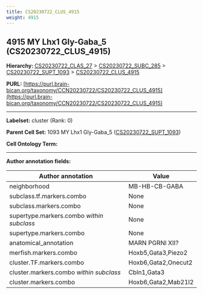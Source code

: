 ```yaml
---
title: CS20230722_CLUS_4915
weight: 4915
---
```

## 4915 MY Lhx1 Gly-Gaba_5 (CS20230722_CLUS_4915)
<b>Hierarchy: </b>
[CS20230722_CLAS_27](../CS20230722_CLAS_27) >
[CS20230722_SUBC_285](../CS20230722_SUBC_285) >
[CS20230722_SUPT_1093](../CS20230722_SUPT_1093) >
[CS20230722_CLUS_4915](../CS20230722_CLUS_4915)

**PURL:** [https://purl.brain-bican.org/taxonomy/CCN20230722/CS20230722_CLUS_4915](https://purl.brain-bican.org/taxonomy/CCN20230722/CS20230722_CLUS_4915)

---


**Labelset:** cluster (Rank: 0)

**Parent Cell Set:** 1093 MY Lhx1 Gly-Gaba_5 ([CS20230722_SUPT_1093](../CS20230722_SUPT_1093))



**Cell Ontology Term:** 

[MARKER GENES.]: #


---

[TRANSFERRED ANNOTATIONS.]: #


[AUTHOR ANNOTATION FIELDS.]: #


**Author annotation fields:**

| Author annotation | Value |
|-------------------|-------|
|neighborhood|MB-HB-CB-GABA|
|subclass.tf.markers.combo|None|
|subclass.markers.combo|None|
|supertype.markers.combo _within subclass_|None|
|supertype.markers.combo|None|
|anatomical_annotation|MARN PGRNl XII?|
|merfish.markers.combo|Hoxb5,Gata3,Piezo2|
|cluster.TF.markers.combo|Hoxb6,Gata2,Onecut2|
|cluster.markers.combo _within subclass_|Cbln1,Gata3|
|cluster.markers.combo|Hoxb6,Gata2,Mab21l2|
